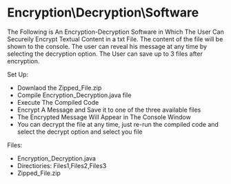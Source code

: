 # Encryption\Decryption\Software
 The Following is An Encryption-Decryption Software in Which The User Can Secureily Encrypt Textual Content in a txt File. The content of the file will be shown to the console. The user  can reveal his message at any time by selecting the decryption option. The User can save up to 3 files after encryption.
 
 Set Up:
 
 - Downlaod the Zipped_File.zip
 - Compile Encryption_Decryption.java file
 - Execute The Compiled Code
 - Encrypt A Message and Save it to one of the three available files
 - The Encrypted Message Will Appear in The Console Window
 - You can decrypt the file at any time, just re-run the compiled code and select the decrypt option and select you file
 
 
 Files:
 
 - Encryption_Decryption.java
 - Directiories: Files1,Files2,Files3
 - Zipped_File.zip
